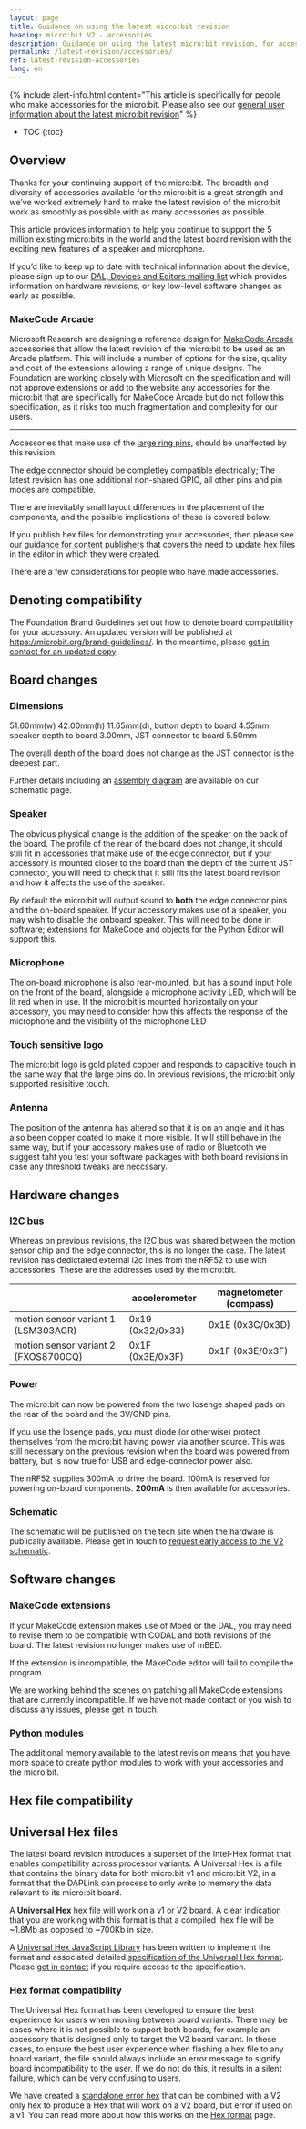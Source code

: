 ```yaml
---
layout: page
title: Guidance on using the latest micro:bit revision
heading: micro:bit V2 - accessories
description: Guidance on using the latest micro:bit revision, for accessory makers
permalink: /latest-revision/accessories/
ref: latest-revision-accessories
lang: en
---
```


{% include alert-info.html content="This article is specifically for people who make accessories for the micro:bit. Please also see our [general user information about the latest micro:bit revision](../)" %}

* TOC
{:toc}

## Overview

Thanks for your continuing support of the micro:bit. The breadth and diversity of accessories available for the micro:bit is a great strength and we’ve worked extremely hard to make the latest revision of the micro:bit work as smoothly as possible with as many accessories as possible.

This article provides information to help you continue to support the 5 million existing micro:bits in the world and the latest board revision with the exciting new features of a speaker and microphone.

If you’d like to keep up to date with technical information about the device, please sign up to our [DAL, Devices and Editors mailing list](http://eepurl.com/dyRx-v) which provides information on hardware revisions, or key low-level software changes as early as possible.

### MakeCode Arcade
Microsoft Research are designing a reference design for [MakeCode Arcade](https://arcade.makecode.com/) accessories that allow the latest revision of the micro:bit to be used as an Arcade platform. This will include a number of options for the size, quality and cost of the extensions allowing a range of unique designs. The Foundation are working closely with Microsoft on the specification and will not approve extensions or add to the website any accessories for the micro:bit that are specifically for MakeCode Arcade but do not follow this specification, as it risks too much fragmentation and complexity for our users.

----------

Accessories that make use of the [large ring pins,](http://tech.microbit.org/hardware/edgeconnector/)  should be unaffected by this revision.

The edge connector should be completley compatible electrically; The latest revision has one additional non-shared GPIO, all other pins and pin modes are compatible.

There are inevitably small layout differences in the placement of the components, and the possible implications of these is covered below.

If you publish hex files for demonstrating your accessories, then please see our [guidance for content publishers](../content) that covers the need to update hex files in the editor in which they were created.

There are a few considerations for people who have made accessories.


## Denoting compatibility

The Foundation Brand Guidelines set out how to denote board compatibility for your accessory. An updated version will be published at https://microbit.org/brand-guidelines/. In the meantime, please [get in contact for an updated copy](mailto:support@microbit.org?subject=Request%20for%20access%20to%20brand%20book).


## Board changes

### Dimensions
 51.60mm(w) 42.00mm(h) 11.65mm(d), button depth to board 4.55mm, speaker depth to board 3.00mm, JST connector to board 5.50mm

 The overall depth of the board does not change as the JST connector is the deepest part.

 Further details including an [assembly diagram](../../hardware/schematic/#dimensions) are available on our schematic page.

### Speaker
The obvious physical change is the addition of the speaker on the back of the board. The profile of the rear of the board does not change, it should still fit in accessories that make use of the edge connector, but if your accessory is mounted closer to the board than the depth of the current JST connector, you will need to check that it still fits the latest board revision and how it affects the use of the speaker.

By default the micro:bit will output sound to **both** the edge connector pins and the on-board speaker. If your accessory makes use of a speaker, you may wish to disable the onboard speaker. This will need to be done in software;  extensions for MakeCode and objects for the Python Editor will support this.

### Microphone
The on-board microphone is also rear-mounted, but has a sound input hole on the front of the board, alongside a microphone activity LED, which will be lit red when in use. If the micro:bit is mounted horizontally on your accessory, you may need to consider how this affects the response of the microphone and the visibility of the microphone LED

### Touch sensitive logo
The micro:bit logo is gold plated copper and responds to capacitive touch in the same way that the large pins do. In previous revisions, the micro:bit only supported resisitive touch.

### Antenna
The position of the antenna has altered so that it is on an angle and it has also been copper coated to make it more visible. It will still behave in the same way, but if your accessory makes use of radio or Bluetooth we suggest taht you test your software packages with both board revisions in case any threshold tweaks are neccssary.


## Hardware changes

### I2C bus
Whereas on previous revisions, the I2C bus was shared between the motion sensor chip and the edge connector, this is no longer the case. The latest revision has dedictated external i2c lines from the nRF52 to use with accessories. These are the addresses used by the micro:bit.

|                                      | accelerometer    | magnetometer (compass) |
| ------------------------------------ | ---------------- | ---------------------- |
| motion sensor variant 1 (LSM303AGR)  | 0x19 (0x32/0x33) | 0x1E (0x3C/0x3D)       |
| motion sensor variant 2 (FXOS8700CQ) | 0x1F (0x3E/0x3F) | 0x1F (0x3E/0x3F)       |


### Power
The micro:bit can now be powered from the two losenge shaped pads on the rear of the board and the 3V/GND pins. 

If you use the losenge pads, you must diode (or otherwise) protect themselves from the micro:bit having power via another source. This was still necessary on the previous revision when the board was powered from battery, but is now true for USB and edge-connector power also.

The nRF52 supplies 300mA to drive the board.   100mA is reserved for powering on-board components. **200mA** is then available for accessories.

### Schematic
The schematic will be published on the tech site when the hardware is publically available. Please get in touch to [request early access to the V2 schematic](mailto:support@microbit.org?subject=Request%20for%20access%20to%20schematic&body=Name%3A%0D%0A%0D%0AGitHub%20ID%3A).


## Software changes

### MakeCode extensions
If your MakeCode extension makes use of Mbed or the DAL, you may need to revise them to be compatible with CODAL and both revisions of the board. The latest revision no longer makes use of mBED.

If the extension is incompatible, the MakeCode editor will fail to compile the program.

We are working behind the scenes on patching all MakeCode extensions that are currently incompatible. If we have not made contact or you wish to discuss any issues, please get in touch.

### Python modules
The additional memory available to the latest revision means that you have more space to create python modules to work with your accessories and the micro:bit.

## Hex file compatibility

## Universal Hex files

The latest board revision introduces a superset of the Intel-Hex format that enables compatibility across processor variants. A Universal Hex is a file that contains the binary data for both micro:bit <span class="v1">v1</span> and micro:bit <span class="v2">V2</span>, in a format that the DAPLink can process to only write to memory the data relevant to its micro:bit board.

A **Universal Hex** hex file will work on a v1 or V2 board. 
A clear indication that you are working with this format is that a compiled .hex file will be ~1.8Mb as opposed to ~700Kb in size.

A [Universal Hex JavaScript Library](https://github.com/microbit-foundation/microbit-universal-hex) has been written to implement the format and associated detailed [specification of the Universal Hex format](https://github.com/microbit-foundation/universal-hex/).  Please [get in contact](mailto:support@microbit.org?subject=Request%20for%20access%20to%20Universal%20hex&20spec&body=Name%3A%0D%0A%0D%0AGitHub%20ID%3A) if you require access to the specification.

### Hex format compatibility
The Universal Hex format has been developed to ensure the best experience for users when moving between board variants. There may be cases where it is not possible to support both boards, for example an accessory that is designed only to target the V2 board variant. In these cases, to ensure the best user experience when flashing a hex file to any board variant, the file should always include an error message to signify board incompatibility to the user. If we do not do this, it results in a silent failure, which can be very confusing to users.

We have created a [standalone error hex](/docs/software/assets/stand-alone-error-v1.hex) that can be combined with a V2 only hex to produce a Hex that will work on a V2 board, but error if used on a v1. You can read more about how this works on the [Hex format](../../software/hex-format/) page.